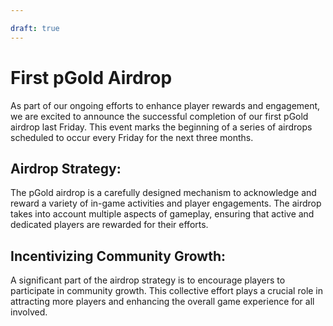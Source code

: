 ```yaml
---

draft: true
---
```


# First pGold Airdrop

As part of our ongoing efforts to enhance player rewards and engagement, we are excited to announce the successful completion of our first pGold airdrop last Friday. This event marks the beginning of a series of airdrops scheduled to occur every Friday for the next three months.

## Airdrop Strategy:
The pGold airdrop is a carefully designed mechanism to acknowledge and reward a variety of in-game activities and player engagements. The airdrop takes into account multiple aspects of gameplay, ensuring that active and dedicated players are rewarded for their efforts.

## Incentivizing Community Growth:
A significant part of the airdrop strategy is to encourage players to participate in community growth. This collective effort plays a crucial role in attracting more players and enhancing the overall game experience for all involved.